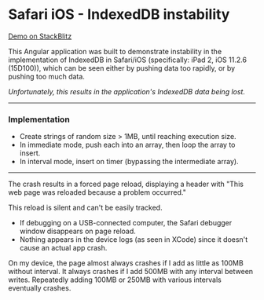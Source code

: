 # Safari iOS - IndexedDB instability

[Demo on StackBlitz](https://angular-bvndmy.stackblitz.io)

This Angular application was built to demonstrate instability in the implementation of IndexedDB in Safari/iOS (specifically: iPad 2, iOS 11.2.6 (15D100)), which can be seen either by pushing data too rapidly, or by pushing too much data. 

_Unfortunately, this results in the application's IndexedDB data being lost._

---

### Implementation

* Create strings of random size > 1MB, until reaching execution size. 
* In immediate mode, push each into an array, then loop the array to insert.
* In interval mode, insert on timer (bypassing the intermediate array).

---

The crash results in a forced page reload, displaying a header with "This web page was reloaded because a problem occurred."

This reload is silent and can't be easily tracked.

* If debugging on a USB-connected computer, the Safari debugger window disappears on page reload.
* Nothing appears in the device logs (as seen in XCode) since it doesn't cause an actual app crash.

On my device, the page almost always crashes if I add as little as 100MB without interval. It always crashes if I add 500MB with any interval between writes. Repeatedly adding 100MB or 250MB with various intervals eventually crashes.

